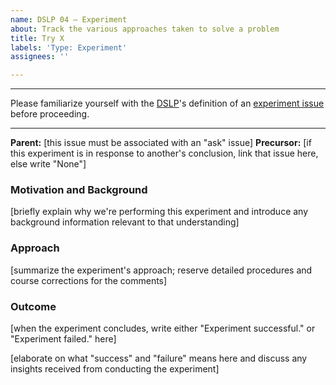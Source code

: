 ```yaml
---
name: DSLP 04 – Experiment
about: Track the various approaches taken to solve a problem
title: Try X
labels: 'Type: Experiment'
assignees: ''

---
```


***
Please familiarize yourself with the [DSLP](https://github.com/dslp/dslp)'s definition of an [experiment issue](https://github.com/dslp/dslp/blob/main/issue-types/4-experiment-issues.md) before proceeding.
***

**Parent:** [this issue must be associated with an "ask" issue]
**Precursor:** [if this experiment is in response to another's conclusion, link that issue here, else write "None"]

### Motivation and Background
[briefly explain why we're performing this experiment and introduce any background information relevant to that understanding]

### Approach
[summarize the experiment's approach; reserve detailed procedures and course corrections for the comments]

### Outcome
[when the experiment concludes, write either "Experiment successful." or "Experiment failed." here]

[elaborate on what "success" and "failure" means here and discuss any insights received from conducting the experiment]

